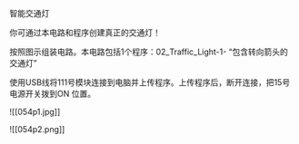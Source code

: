 智能交通灯

你可通过本电路和程序创建真正的交通灯！

按照图示组装电路。本电路包括1个程序：02_Traffic_Light-1- “包含转向箭头的交通灯”

使用USB线将111号模块连接到电脑并上传程序。上传程序后，断开连接，把15号电源开关拨到ON
位置。

![[054p1.jpg]]

![[054p2.png]]